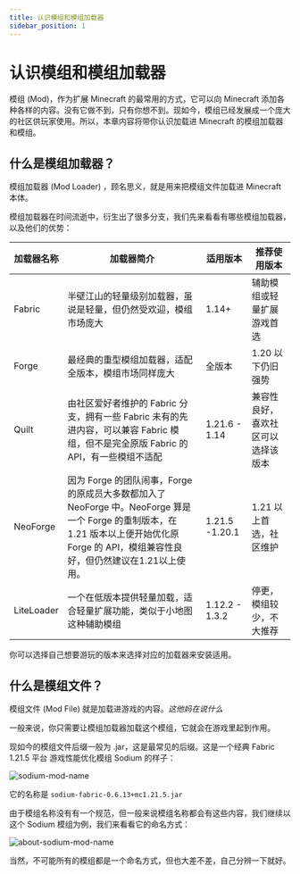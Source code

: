 ```yaml
---
title: 认识模组和模组加载器
sidebar_position: 1
---
```


# 认识模组和模组加载器

模组 (Mod)，作为扩展 Minecraft 的最常用的方式，它可以向 Minecraft 添加各种各样的内容。没有它做不到，只有你想不到。现如今，模组已经发展成一个庞大的社区供玩家使用。所以，本章内容将带你认识加载进 Minecraft 的模组加载器和模组。

## 什么是模组加载器？

模组加载器 (Mod Loader) ，顾名思义，就是用来把模组文件加载进 Minecraft 本体。

模组加载器在时间流逝中，衍生出了很多分支，我们先来看看有哪些模组加载器，以及他们的优势：

| 加载器名称 | 加载器简介                                                   | 适用版本       | 推荐使用版本                       |
| ---------- | ------------------------------------------------------------ | -------------- | ---------------------------------- |
| Fabric     | 半壁江山的轻量级别加载器，虽说是轻量，但仍然受欢迎，模组市场庞大 | 1.14+         | 辅助模组或轻量扩展游戏首选         |
| Forge      | 最经典的重型模组加载器，适配全版本，模组市场同样庞大         | 全版本         | 1.20 以下仍旧强势                  |
| Quilt      | 由社区爱好者维护的 Fabric 分支，拥有一些 Fabric 未有的先进内容，可以兼容 Fabric 模组，但不是完全原版 Fabric 的 API，有一些模组不适配 | 1.21.6 - 1.14  | 兼容性良好，喜欢社区可以选择该版本 |
| NeoForge   | 因为 Forge 的团队闹事，Forge 的原成员大多数都加入了 NeoForge 中。NeoForge 算是一个 Forge 的重制版本，在 1.21 版本以上便开始优化原 Forge 的 API，模组兼容性良好，但仍然建议在1.21以上使用。 | 1.21.5 -1.20.1 | 1.21 以上首选，社区维护            |
| LiteLoader | 一个在低版本提供轻量加载，适合轻量扩展功能，类似于小地图这种辅助模组 | 1.12.2 - 1.3.2 | 停更，模组较少，不大推荐           |

你可以选择自己想要游玩的版本来选择对应的加载器来安装适用。

## 什么是模组文件？

模组文件 (Mod File) 就是加载进游戏的内容。*这他妈在说什么*

一般来说，你只需要让模组加载器加载这个模组，它就会在游戏里起到作用。

现如今的模组文件后缀一般为 .jar，这是最常见的后缀。这是一个经典 Fabric 1.21.5 平台 游戏性能优化模组 Sodium 的样子：

![sodium-mod-name](./assets/sodium-mod-name.png)

它的名称是 `sodium-fabric-0.6.13+mc1.21.5.jar`

由于模组名称没有有一个规范，但一般来说模组名称都会有这些内容，我们继续以这个 Sodium 模组为例，我们来看看它的命名方式：

![about-sodium-mod-name](./assets/about-sodium-mod-name.png)

当然，不可能所有的模组都是一个命名方式，但也大差不差，自己分辨一下就好。

